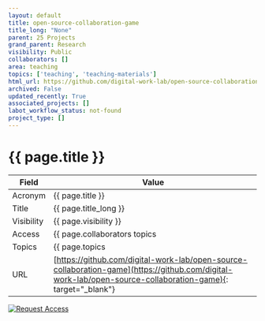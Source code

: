 ```yaml
---
layout: default
title: open-source-collaboration-game
title_long: "None"
parent: 25 Projects
grand_parent: Research
visibility: Public
collaborators: []
area: teaching
topics: ['teaching', 'teaching-materials']
html_url: https://github.com/digital-work-lab/open-source-collaboration-game
archived: False
updated_recently: True
associated_projects: []
labot_workflow_status: not-found
project_type: []
---
```


# {{ page.title }}

Field               | Value
------------------- | ----------------------------------
Acronym             | {{ page.title }}
Title               | {{ page.title_long }}
Visibility          | {{ page.visibility }}
Access              | {{ page.collaborators topics | join: ", "}}
Topics              | {{ page.topics | join: ", " }}
URL                 | [https://github.com/digital-work-lab/open-source-collaboration-game](https://github.com/digital-work-lab/open-source-collaboration-game){: target="_blank"}

[![Request Access](https://img.shields.io/badge/Request-Access-blue?style=for-the-badge)](https://github.com/digital-work-lab/handbook/issues/new?assignees=geritwagner&labels=access+request&template=request-repo-access.md&title=%5BAccess+Request%5D+Request+for+access+to+repository)

